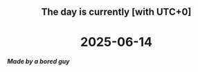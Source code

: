 <h2 align=center>The day is currently [with UTC+0]</h2>
<h1 align=center><!--TIME BEGIN-->2025-06-14<!--TIME END--></h1>
<h5>Made by a bored guy</h5>
